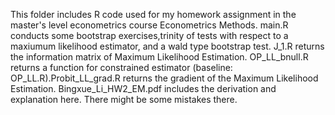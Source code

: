 This folder includes R code used for my homework assignment in the master's level econometrics course Econometrics Methods. main.R conducts some bootstrap exercises,trinity of tests with respect to a maxiumum likelihood estimator, and a wald type bootstrap test. 
J_1.R returns the information matrix of Maximum Likelihood Estimation. OP_LL_bnull.R returns a function for constrained estimator (baseline: OP_LL.R).Probit_LL_grad.R returns the gradient of the Maximum Likelihood Estimation.
Bingxue_Li_HW2_EM.pdf includes the derivation and explanation here. There might be some mistakes there.
